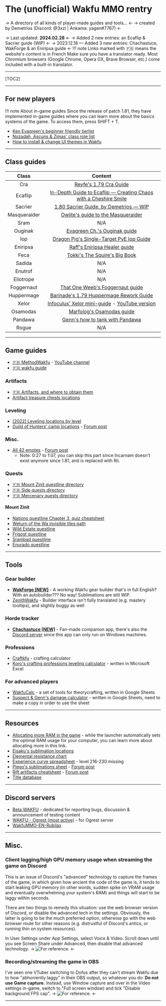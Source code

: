 # The (unofficial) Wakfu MMO rentry
-> A directory of all kinds of player-made guides and tools... <-
-> created by Demetrios (Discord: @3xzl | Ankama: yagen#7767) <-

-> Last updated: **2024.02.28** <-
-> Added 2 new entries: an Ecaflip & Sacrier guide (WIP) <-
-> 2023.12.16 — Added 3 new entries: Chachastuce, WakForge & an Eniripsa guide <-
!!! note Links marked with 🇫🇷 means the website's content is in French
	Make sure you have a translator ready. Most Chromium browsers (Google Chrome, Opera GX, Brave Browser, etc.) come included with a built-in translator.
***
[TOC2]
***
## For new players
!!! note About in-game guides
	Since the release of patch 1.81, they have implemented in-game guides where you can learn more about the basics systems of the game. To access them, press SHIFT + T.
- [Ken Evagreen's beginner friendly tierlist](https://www.youtube.com/watch?v=g5pDTTWl7Hk)
- [Nozadah, Ascuns & Zimas' class role list](https://twitter.com/WAKFU_EN/status/1712815535136633029)
- [How to install & change UI themes in Wakfu](https://www.youtube.com/watch?v=B_I9sRj3H2g)

***
## Class guides
Class|Content
:-:|:-:
Cra|[Reyfe's 1.79 Cra Guide](https://www.youtube.com/watch?v=lvPV58L52m4)
Ecaflip|[In-Depth Guide to Ecaflip — Creating Chaos with a Cheshire Smile](https://docs.google.com/document/d/14w7OiHiLvZYg0z0HFQjMuDK-Dee2oddYYdDlz3WJ_hY/edit#heading=h.nrnw03t7conb)
Sacrier|[1.80 Sacrier Guide, by Demetrios — WIP](https://docs.google.com/document/d/15bMNlCzOIL2oRyH7_GSVvbmaTo43Vt0Jg0dFFo-fNXs/edit?usp=sharing)
Masqueraider|[Owlite's guide to the Masqueraider](https://www.wakfu.com/en/forum/103-masqueraiders/242854-owlite-guide-masqueraider)
Sram|N/A
Ouginak|[Evagreen Ch.'s Ouginak guide](https://www.youtube.com/watch?v=KWPSOCVTIjQ)
Iop|[Dragon Pig's Single-Target PvE Iop Guide](https://www.wakfu.com/en/forum/45-iop/201029-dragon-pig-single-target-pve-iop-guide-last-updated-5-25-20)
Eniripsa|[Raff's Eniripsa Healer guide](https://youtu.be/jcX37uaRGUY)
Feca|[Tokki's The Squire's Big Book](https://www.wakfu.com/en/forum/49-feca/241229-guide-squire-big-book)
Sadida|N/A
Enutrof|N/A
Eliotrope|N/A
Foggernaut|[That One Weeb's Foggernaut guide](https://youtu.be/50iwH2tJGJ4)
Huppermage|[Barinade's 1.79 Huppermage Rework Guide](https://www.youtube.com/watch?v=lgwGal-6wbQ)
Xelor|[Infoculus' Xelor mini-guide](https://www.wakfu.com/en/forum/50-xelor/243051-guide-infoculus-xelor-mini-guide-1-79) - [YouTube version](https://www.youtube.com/watch?v=CE0TbIu2CLg)
Osamodas|[Marfolog's Osamodas guide](https://www.wakfu.com/en/forum/44-osamodas/242523-marfolog-osamodas-guide-last-updated-04-08-2023)
Pandawa|[Genn's how to tank with Pandawa](https://www.wakfu.com/en/forum/52-pandawa/234748-genn-how-tank-with-pandawa)
Rogue|N/A

***
## Game guides
- [🇫🇷 MethodWakfu](https://methodwakfu.com/) - [YouTube channel](https://www.youtube.com/@MethodWakfu)
- [🇫🇷 wakfu.guide](https://wakfu.guide/)
### Artifacts
- [🇫🇷 Artifacts, and where to obtain them](https://methodwakfu.com/divers/utilitaires/les-artefacts-divins/)
- [Artifact treasure chests locations](https://www.wakfu.com/en/forum/143-guides/239216-2023-artifact-treasure-locations)
### Leveling
- [[2022] Leveling locations by level](https://www.wakfu.com/en/forum/143-guides/239420-2022-locations-level)
- [Guild of Hunters' camp locations](https://docs.google.com/spreadsheets/d/15JZW-hNQ36tfaep9YMns3LtcnwblfGqHPsOgcI2dgTk/edit#gid=0) - [Forum post](https://www.wakfu.com/en/forum/143-guides/242830-guild-hunters-camp-informations)
### Misc.
- [All 42 emotes](https://www.youtube.com/watch?v=tVWInYukweg) - [Forum post](https://www.wakfu.com/en/forum/143-guides/237104-guide-find-all-emotes-42-emotes-nations)
	- Note: 0:27 to 1:07, you can skip this part since Incarnam doesn't exist anymore since 1.81, and is replaced with Rii.
### Quests
- [🇫🇷 Mount Zinit questline directory](https://methodwakfu.com/principales/)
- [🇫🇷 Side quests directory](https://methodwakfu.com/annexes/)
- [🇫🇷 Mercenary quests directory](https://methodwakfu.com/quetes/comptoirs-de-mercenaires/)
#### Mount Zinit
- [Nations questline Chapter 3, quiz cheatsheet](https://www.wakfu.com/en/forum/143-guides/200671-nation-quest-chapter-3-quiz-cheat-sheet-professor-grobid-kwaan-kelnoobi-quiz?page=1#entry934916)
- [Weturn of the Wa invisible tiles path](https://www.wakfu.com/en/forum/143-guides/195104-guide-wetuwn-wa-invisible-tiles-overlay)
- [Wild Estate questline](https://www.wakfu.com/en/forum/143-guides/172358-quest-guide-wild-estate-main-quest)
- [Frigost questline](https://www.wakfu.com/en/forum/143-guides/129157-quest-guide-frigost-questline-video-guide)
- [Srambad questline](https://www.wakfu.com/en/forum/143-guides/172354-quest-guide-srambad-main-questline)
- [Enurado questline](https://www.wakfu.com/en/forum/143-guides/172356-quest-guide-enurado-main-quest)
***
## Tools
### Gear builder
- [**WakForge [NEW]**](https://wakforge.org/) - A working Wakfu gear builder that's in full English? With an autobuilder??? No way! Sublimations are still WIP. 
- [ZenithWakfu](https://www.zenithwakfu.com/) - Builder interface isn't fully translated (e.g. mastery tooltips), and slightly buggy as well
### Horde tracker
- [**Chachastuce  [NEW]**](http://chachastuce.fr/index_en.html) - Fan-made companion app, there's also the [Discord server](https://discord.com/invite/kgFsvPQk6Y) since this app can only run on Windows machines.
### Professions
- [Craftkfu](https://craftkfu.waklab.fr/) - crafting calculator
- [Koro's crafting professions leveling calculator](https://www.wakfu.com/en/forum/117-crafting/240100-crafting-professions-leveling-calculator) - written in Microsoft Excel
### For advanced players
- [WakfuCalc](https://sites.google.com/view/wakfucalc/en) - a set of tools for theorycrafting, written in Google Sheets
- [Suspect & Genn's damage calculator](https://docs.google.com/spreadsheets/d/1seteStfWd0STBH6FOmlgnhK1TY-f7tu7qAHRFa8kbhY/edit?usp=sharing) - written in Google Sheets, need to make a copy in order to use the sheet
***
## Resources
- [Allocating more RAM in the game](https://www.wakfu.com/en/mmorpg/news/announcements/1459515-allocate-more-ram-improve-performance) - while the launcher automatically sets the optimal RAM usage for your computer, you can learn more about allocating more in this link.
- [Eisaku's sublimation locations](https://cdn.discordapp.com/attachments/1044983565269610546/1074422414571745351/image.png)
- [Elemental resistance chart](https://media.discordapp.net/attachments/491701366578741248/603717939304333312/Res_Chart.png)
- [Experience curve spreadsheet](https://docs.google.com/spreadsheets/d/1qNv39nw_0pwZkZn42PgUgIpxUsXwNXC2nZ7QV_HOiRg/edit?usp=sharing) -  level 216-230 missing
- [Piego's sublimations sheet](https://docs.google.com/spreadsheets/d/14FHw8qsDjsBr-YheMgh6ZMepQg9zTHz3SrvKUJLiu7E/edit?usp=sharing) - [Forum post](https://www.wakfu.com/en/forum/143-guides/241241-updated-sublimations)
- [Rift artifacts cheatsheet](https://docs.google.com/document/d/1NJIXkzXVbRnJ1cugKIXuARySOPoF4b7tbHlqTwTlXFE/edit) - [Forum post](https://www.wakfu.com/en/forum/143-guides/241499-cheat-sheet-legendary-artifacts-rifts-1-73)
- [Title database](https://www.wakfu.com/en/forum/143-guides/236670-biggest-title-database)
***
## Discord servers
- [Beta WAKFU](https://discord.gg/jhuAWJR) - dedicated for reporting bugs, discussion & announcement of testing content
- [WAKFU - Ogrest (most active)](https://discord.gg/wakfumonocompte) - for Ogrest server
- [WakfuMMO-EN-Rubilax](https://discord.gg/wakfummo-en-rubilax-471338730448224277)
***
## Misc.
### Client lagging/high GPU memory usage when streaming the game on Discord
This is an issue of Discord's "advanced" technology to capture the frames of the game, in which given how ancient the code of the game is, it tends to start leaking GPU memory (in other words, sudden spike on VRAM usage and eventually overwhelming your system's RAM) and things will start to be laggy within seconds.

There are two things to remedy this situation: use the web browser version of Discord, or disable the advanced tech in the settings.
Obviously, the latter is going to be the much preferred option, otherwise go with the web browser route for other reasons (e.g. distrustful of Discord's antics, or running thin on system resources).

In User Settings under App Settings, select Voice & Video. Scroll down until you see Screen Share under Advanced, then disable that advanced technology.
-> ![For reference.](https://media.discordapp.net/attachments/1101127202654928896/1101129806986350692/1682600155.gif) <-
### Recording/streaming the game in OBS
I've seen one VTuber switching to Dofus after they can't stream Wakfu due to how "abhorrently laggy" in their OBS output, so whatever you do:
**Do not use Game capture.** Instead, use Window capture and over in the Video settings in-game, switch to "Full screen window) and tick "Disable background FPS cap".
-> ![For reference.](https://cdn.discordapp.com/attachments/1101127202654928896/1101127240902774794/java_1682599548.gif) <-
***